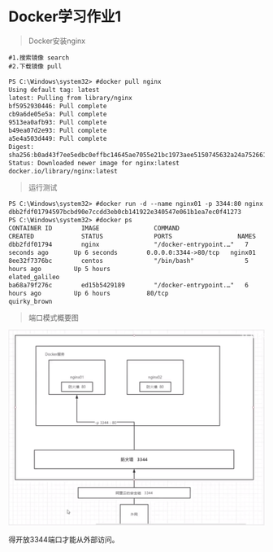 # Docker学习作业1

> Docker安装nginx

```shell
#1.搜索镜像	search
#2.下载镜像	pull
```

```shell
PS C:\Windows\system32> #docker pull nginx
Using default tag: latest
latest: Pulling from library/nginx
bf5952930446: Pull complete
cb9a6de05e5a: Pull complete
9513ea0afb93: Pull complete
b49ea07d2e93: Pull complete
a5e4a503d449: Pull complete
Digest: sha256:b0ad43f7ee5edbc0effbc14645ae7055e21bc1973aee5150745632a24a752661
Status: Downloaded newer image for nginx:latest
docker.io/library/nginx:latest
```

> 运行测试

```shell
PS C:\Windows\system32> #docker run -d --name nginx01 -p 3344:80 nginx
dbb2fdf01794597bcbd90e7ccdd3eb0cb141922e340547e061b1ea7ec0f41273
PS C:\Windows\system32> #docker ps
CONTAINER ID        IMAGE               COMMAND                  CREATED             STATUS              PORTS                  NAMES
dbb2fdf01794        nginx               "/docker-entrypoint.…"   7 seconds ago       Up 6 seconds        0.0.0.0:3344->80/tcp   nginx01
8ee32f7376bc        centos              "/bin/bash"              5 hours ago         Up 5 hours                                 elated_galileo
ba68a79f276c        ed15b5429189        "/docker-entrypoint.…"   6 hours ago         Up 6 hours          80/tcp                 quirky_brown
```

> 端口模式概要图

![docker-ports.png](https://github.com/Yusameki/LearningDocker/blob/master/Pictures/docker-ports.png?raw=true)

得开放3344端口才能从外部访问。



